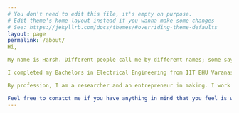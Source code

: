 ```yaml
---
# You don't need to edit this file, it's empty on purpose.
# Edit theme's home layout instead if you wanna make some changes
# See: https://jekyllrb.com/docs/themes/#overriding-theme-defaults
layout: page
permalink: /about/
Hi,

My name is Harsh. Different people call me by different names; some say Bunny, some say Avi, but most people call me crazy!

I completed my Bachelors in Electrical Engineering from IIT BHU Varanasi. My stay and journey at Varanasi was one of the most beautiful experience I could ever have or gather in my lifetime! I started living in a place where people decide to die! Kashi :)

By profession, I am a researcher and an entrepreneur in making. I work in the field of Robotics and Machine Learning, trying to make machines intelligent, and contributing my teeny-tiny bit to the cognitive shift that seems to occur in the upcoming era. For my professional interests, have a look at my LinkedIn Profile.

Feel free to conatct me if you have anything in mind that you feel is worth sharing and can have a larger impact on the universe! One of my all time favourite quote is:
---
```


